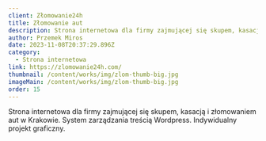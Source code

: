 ```yaml
---
client: Złomowanie24h
title: Złomowanie aut
description: Strona internetowa dla firmy zajmującej się skupem, kasacją i złomowaniem aut w Krakowie. System zarządzania treścią Wordpress. Indywidualny projekt graficzny.
author: Przemek Miros
date: 2023-11-08T20:37:29.896Z
category:
  - Strona internetowa
link: https://zlomowanie24h.com/
thumbnail: /content/works/img/zlom-thumb-big.jpg
imageMain: /content/works/img/zlom-thumb-big.jpg
order: 15
---
```

Strona internetowa dla firmy zajmującej się skupem, kasacją i złomowaniem aut w Krakowie. System zarządzania treścią Wordpress. Indywidualny projekt graficzny.